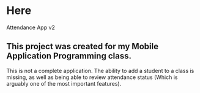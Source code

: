 # Here
Attendance App v2

## This project was created for my Mobile Application Programming class. 
This is not a complete application. The ability to add a student to a class is missing, as well as being able to review attendance status (Which is arguably one of the most important features).
